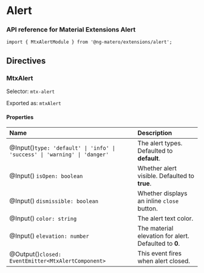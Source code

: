 # Alert

### API reference for Material Extensions Alert

`import { MtxAlertModule } from '@ng-matero/extensions/alert';`

## Directives

### MtxAlert

Selector: `mtx-alert`

Exported as: `mtxAlert`

#### **Properties**

| **Name** | Description |
| :--- | :--- |
| @Input\(\)`type: 'default' \| 'info' \| 'success' \| 'warning' \| 'danger'` | The alert types. Defaulted to **default**. |
| @Input\(\) `isOpen: boolean` | Whether alert visible. Defaulted to **true**. |
| @Input\(\) `dismissible: boolean` | Whether displays an inline `close` button. |
| @Input\(\) `color: string` | The alert text color. |
| @Input\(\) `elevation: number` | The material elevation for alert. Defaulted to **0**. |
| @Output\(\)`closed: EventEmitter<MtxAlertComponent>` | This event fires when alert closed. |

